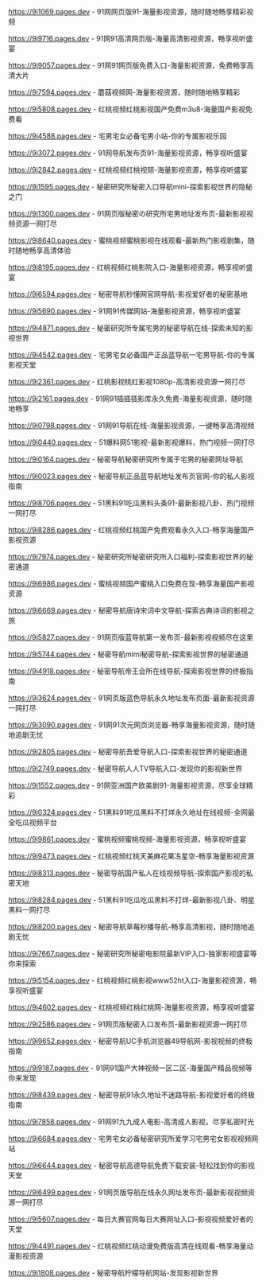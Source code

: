 
https://9i1069.pages.dev - 91网网页版91-海量影视资源，随时随地畅享精彩视频

https://9i9716.pages.dev - 91网91高清网页版-海量高清影视资源，畅享视听盛宴

https://9i9057.pages.dev - 91网91网页版免费入口-海量影视资源，免费畅享高清大片

https://9i7594.pages.dev - 蘑菇视频网-海量影视资源，随时随地畅享精彩

https://9i5808.pages.dev - 红桃视频红桃影视国产免费m3u8-海量国产影视免费看

https://9i4588.pages.dev - 宅男宅女必备宅男小站-你的专属影视乐园

https://9i3072.pages.dev - 91网导航发布页91-海量影视资源，畅享视听盛宴

https://9i2842.pages.dev - 红桃视频红桃视颏-海量影视资源，畅享视听盛宴

https://9i1595.pages.dev - 秘密研究所秘密入口导航mini-探索影视世界的隐秘之门

https://9i1300.pages.dev - 91网页版秘密の研究所宅男地址发布页-最新影视视频资源一网打尽

https://9i8640.pages.dev - 蜜桃视频蜜桃影视在线观看-最新热门影视剧集，随时随地畅享高清体验

https://9i8195.pages.dev - 红桃视频红桃影院入口-海量影视资源，畅享视听盛宴

https://9i6594.pages.dev - 秘密导航秒懂网官网导航-影视爱好者的秘密基地

https://9i5690.pages.dev - 91网91传媒网站-海量影视资源，畅享视听盛宴

https://9i4871.pages.dev - 秘密研究所专属宅男的秘密导航在线-探索未知的影视世界

https://9i4542.pages.dev - 宅男宅女必备国产正品蓝导航一宅男导航-你的专属影视天堂

https://9i2361.pages.dev - 红桃影视桃红影视1080p-高清影视资源一网打尽

https://9i2161.pages.dev - 91网91插插插影库永久免费-海量影视资源，随时随地畅享

https://9i0798.pages.dev - 91网91导航在线-海量影视资源，一键畅享高清视频

https://9i0440.pages.dev - 51爆料网51影视-最新影视爆料，热门视频一网打尽

https://9i0164.pages.dev - 秘密导航秘密研究所专属于宅男的秘密网址导航

https://9i0023.pages.dev - 秘密导航正品蓝导航地址发布页官网-你的私人影视指南

https://9i8706.pages.dev - 51黑料91吃瓜黑料头条91-最新影视八卦、热门视频一网打尽

https://9i8286.pages.dev - 红桃视频红桃国产免费观看永久入口-畅享海量国产影视资源

https://9i7974.pages.dev - 秘密研究所秘密研究所入口福利-探索影视世界的秘密通道

https://9i6986.pages.dev - 蜜桃视频国产蜜桃入口免费在现-畅享海量国产影视资源

https://9i6669.pages.dev - 秘密导航唐诗宋词中文导航-探索古典诗词的影视之旅

https://9i5827.pages.dev - 91网页版蓝导航第一发布页-最新影视视频尽在这里

https://9i5744.pages.dev - 秘密导航mimi秘密导航-探索影视世界的秘密通道

https://9i4918.pages.dev - 秘密导航帝王会所在线导航-探索影视世界的终极指南

https://9i3624.pages.dev - 91网页版蓝色导航永久地址发布页面-最新影视资源一网打尽

https://9i3090.pages.dev - 91网91次元网页浏览器-畅享海量影视资源，随时随地追剧无忧

https://9i2805.pages.dev - 秘密导航吾爱导航入口-探索影视世界的秘密通道

https://9i2749.pages.dev - 秘密导航人人TV导航入口-发现你的影视新世界

https://9i1552.pages.dev - 91网亚洲国产欧美剧91-海量影视资源，尽享全球精彩

https://9i0324.pages.dev - 51黑料91吃瓜黑料不打烊永久地址在线视频-全网最全吃瓜视频平台

https://9i9861.pages.dev - 蜜桃视频蜜桃视频-海量影视资源，畅享视听盛宴

https://9i9473.pages.dev - 红桃视频红桃天美麻花果冻星空-畅享海量影视资源

https://9i8313.pages.dev - 秘密导航国产私人在线视频导航-探索国产影视的私密天地

https://9i8284.pages.dev - 51黑料91吃瓜吃瓜黑料不打烊-最新影视八卦、明星黑料一网打尽

https://9i8200.pages.dev - 秘密导航草莓秒播导航-畅享高清影视，随时随地追剧无忧

https://9i7667.pages.dev - 秘密研究所秘密电影院最新VIP入口-独家影视盛宴等你来探索

https://9i5154.pages.dev - 红桃视频红桃影视www52ht入口-海量影视资源，畅享视听盛宴

https://9i4602.pages.dev - 红桃视频红桃红桃网-海量影视资源，畅享视听盛宴

https://9i2586.pages.dev - 91网页版秘密入口发布页-最新影视资源一网打尽

https://9i9652.pages.dev - 秘密导航UC手机浏览器49导航网-影视视频的终极指南

https://9i9187.pages.dev - 91网91国产大神视频一区二区-海量国产精品视频等你来发现

https://9i8439.pages.dev - 秘密导航91永久地址不迷路导航-影视爱好者的终极指南

https://9i7858.pages.dev - 91网91九九成人电影-高清成人影视，尽享私密时光

https://9i6684.pages.dev - 宅男宅女必备秘密研究所爱学习宅男宅女影视视频网站

https://9i6644.pages.dev - 秘密导航高德导航免费下载安装-轻松找到你的影视天堂

https://9i6499.pages.dev - 91网页版导航在线永久网址发布页-最新影视视频资源一网打尽

https://9i5607.pages.dev - 每日大赛官网每日大赛网址入口-影视视频爱好者的天堂

https://9i4491.pages.dev - 红桃视频红桃动漫免费版高清在线观看-畅享海量动漫影视资源

https://9i1808.pages.dev - 秘密导航柠檬导航网站-发现影视新世界
